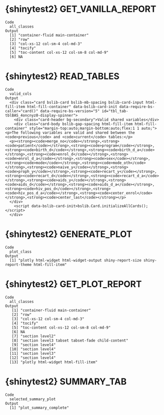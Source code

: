 # {shinytest2} GET_VANILLA_REPORT

    Code
      all_classes
    Output
      [1] "container-fluid main-container"         
      [2] "row"                                    
      [3] "col-xs-12 col-sm-4 col-md-3"            
      [4] "tocify"                                 
      [5] "toc-content col-xs-12 col-sm-8 col-md-9"
      [6] NA                                       

# {shinytest2} READ_TABLES

    Code
      valid_cols
    Output
      <div class="card bslib-card bslib-mb-spacing bslib-card-input html-fill-item html-fill-container" data-bslib-card-init data-require-bs-caller="card()" data-require-bs-version="5" id="tbl_tab-tblBAS_4oncnyz0-display-spinner">
        <div class="card-header bg-secondary">Valid shared variables</div>
        <div class="card-body bslib-gap-spacing html-fill-item html-fill-container" style="margin-top:auto;margin-bottom:auto;flex:1 1 auto;"><p>The following variables are valid and shared between the <code>previous</code> and <code>current</code> tables:</p>
      <p><strong><code>merge_no</code></strong>,<strong><code>patient</code></strong>,<strong><code>program</code></strong>,<strong><code>birth_d</code></strong>,<strong><code>birth_d_a</code></strong>,<strong><code>enrol_d</code></strong>,<strong><code>enrol_d_a</code></strong>,<strong><code>sex</code></strong>,<strong><code>mode</code></strong>,<strong><code>mode_oth</code></strong>,<strong><code>naive_y</code></strong>,<strong><code>proph_y</code></strong>,<strong><code>recart_y</code></strong>,<strong><code>recart_d</code></strong>,<strong><code>recart_d_a</code></strong>,<strong><code>aids_y</code></strong>,<strong><code>aids_d</code></strong>,<strong><code>aids_d_a</code></strong>,<strong><code>hiv_pos_d</code></strong>,<strong><code>hiv_pos_d_a</code></strong>,<strong><code>center_enrol</code></strong>,<strong><code>center_last</code></strong></p>
      </div>
        <script data-bslib-card-init>bslib.Card.initializeAllCards();</script>
      </div>

# {shinytest2} GENERATE_PLOT

    Code
      plot_class
    Output
      [1] "plotly html-widget html-widget-output shiny-report-size shiny-report-theme html-fill-item"

# {shinytest2} GET_PLOT_REPORT

    Code
      all_classes
    Output
       [1] "container-fluid main-container"                 
       [2] "row"                                            
       [3] "col-xs-12 col-sm-4 col-md-3"                    
       [4] "tocify"                                         
       [5] "toc-content col-xs-12 col-sm-8 col-md-9"        
       [6] NA                                               
       [7] "section level2"                                 
       [8] "section level3 tabset tabset-fade child-content"
       [9] "section level4"                                 
      [10] "section level4"                                 
      [11] "section level3"                                 
      [12] "section level4"                                 
      [13] "plotly html-widget html-fill-item"              

# {shinytest2} SUMMARY_TAB

    Code
      selected_summary_plot
    Output
      [1] "plot_summary_complete"

